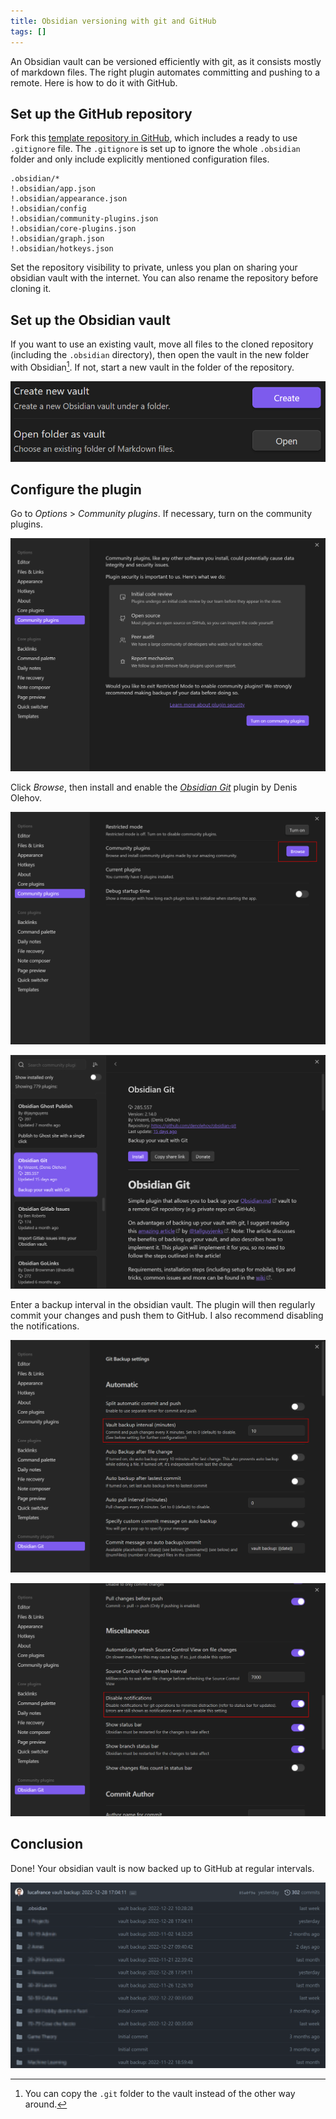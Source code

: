 ```yaml
---
title: Obsidian versioning with git and GitHub
tags: []
---
```


An Obsidian vault can be versioned efficiently with git, as it consists mostly of markdown files.
The right plugin automates committing and pushing to a remote.
Here is how to do it with GitHub.

## Set up the GitHub repository

Fork this [template repository in GitHub](https://github.com/lucafrance/obsidian-vault-template), which includes a ready to use `.gitignore` file.
The `.gitignore` is set up to ignore the whole `.obsidian` folder and only include explicitly mentioned configuration files.

```
.obsidian/*
!.obsidian/app.json
!.obsidian/appearance.json
!.obsidian/config
!.obsidian/community-plugins.json
!.obsidian/core-plugins.json
!.obsidian/graph.json
!.obsidian/hotkeys.json
```

Set the repository visibility to private, unless you plan on sharing your obsidian vault with the internet.
You can also rename the repository before cloning it.

## Set up the Obsidian vault 

If you want to use an existing vault, move all files to the cloned repository (including the `.obsidian` directory), then open the vault in the new folder with Obsidian[^copygit].
If not, start a new vault in the folder of the repository.

![](/assets/2023/obsidian-git/obsidian-open-create-vault.png)

## Configure the plugin

Go to *Options* > *Community plugins*.
If necessary, turn on the community plugins.

![](/assets/2023/obsidian-git/turn-on-community-plugins.png)

Click *Browse*, then install and enable the [*Obsidian Git*](https://github.com/denolehov/obsidian-git) plugin by Denis Olehov.

![](/assets/2023/obsidian-git/obsidian-options-community-browse.png)

![](/assets/2023/obsidian-git/plugin-obsidian-git.png)

Enter a backup interval in the obsidian vault.
The plugin will then regularly commit your changes and push them to GitHub.
I also recommend disabling the notifications.

![](/assets/2023/obsidian-git/backup-interval.png)

![](/assets/2023/obsidian-git/disable-notifications.png)

## Conclusion

Done! Your obsidian vault is now backed up to GitHub at regular intervals.

![](/assets/2023/obsidian-git/github-my-vault.png)

[^copygit]: You can copy the `.git` folder to the vault instead of the other way around.
